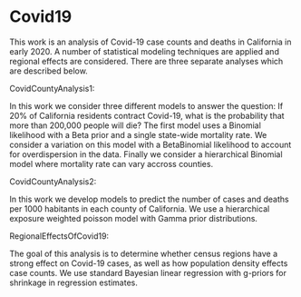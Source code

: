 # Covid19

This work is an analysis of Covid-19 case counts and deaths in California in early 2020. A number of statistical modeling techniques are applied and regional effects are considered. There are three separate analyses which are described below.

CovidCountyAnalysis1:

  In this work we consider three different models to answer the question: If 20% of California residents contract Covid-19, what is the probability that more than 200,000 people will die? The first model uses a Binomial likelihood with a Beta prior and a single state-wide mortality rate. We consider a variation on this model with a BetaBinomial likelihood to account for overdispersion in the data.  Finally we consider a hierarchical Binomial model where mortality rate can vary accross counties.
  
CovidCountyAnalysis2:

  In this work we develop models to predict the number of cases and deaths per 1000 habitants in each county of California. We use a hierarchical exposure weighted poisson model with Gamma prior distributions.
  
RegionalEffectsOfCovid19:

  The goal of this analysis is to determine whether census regions have a strong effect on Covid-19 cases, as well as how population density effects case counts. We use standard Bayesian linear regression with g-priors for shrinkage in regression estimates.
